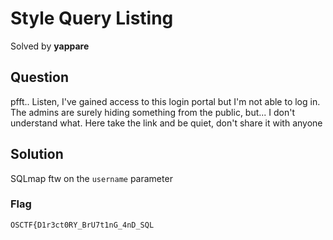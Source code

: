 # Style Query Listing
Solved by **yappare**

## Question
pfft.. Listen, I've gained access to this login portal but I'm not able to log in. The admins are surely hiding something from the public, but... I don't understand what. Here take the link and be quiet, don't share it with anyone

## Solution
SQLmap ftw on the `username` parameter

### Flag
`OSCTF{D1r3ct0RY_BrU7t1nG_4nD_SQL`
